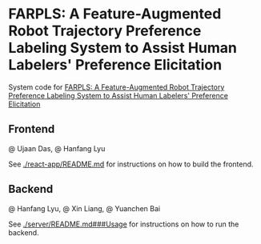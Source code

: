 # FARPLS: A Feature-Augmented Robot Trajectory Preference Labeling System to Assist Human Labelers' Preference Elicitation
System code for [FARPLS: A Feature-Augmented Robot Trajectory Preference Labeling System to Assist Human Labelers' Preference Elicitation](https://dl-acm-org.lib.ezproxy.hkust.edu.hk/doi/10.1145/3640543.3645145)

## Frontend
@ Ujaan Das, @ Hanfang Lyu

See [./react-app/README.md](./react-app/README.md) for instructions on how to build the frontend.

## Backend
@ Hanfang Lyu, @ Xin Liang, @ Yuanchen Bai

See [./server/README.md###Usage](./server/README.md###Usage) for instructions on how to run the backend.


